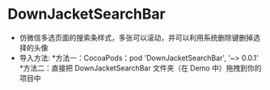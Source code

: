 # DownJacketSearchBar
* 仿微信多选页面的搜索条样式，多张可以滚动，并可以利用系统删除键删掉选择的头像
* 导入方法:
   *方法一：CocoaPods：pod 'DownJacketSearchBar', '~> 0.0.1'
   *方法二：直接把 DownJacketSearchBar 文件夹（在 Demo 中）拖拽到你的项目中


